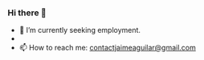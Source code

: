 ### Hi there 👋

- 🔭 I’m currently seeking employment.
- 
- 📫 How to reach me: contactjaimeaguilar@gmail.com
